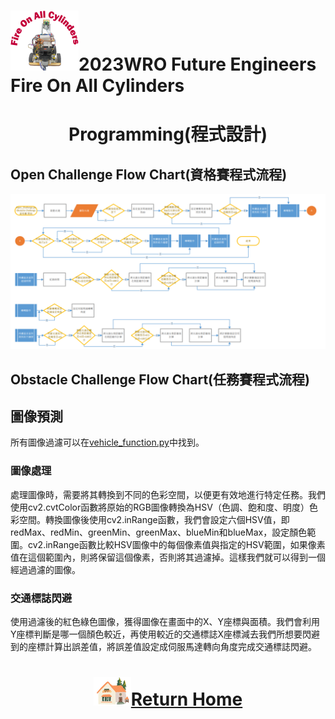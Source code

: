 ![LOGO](../../other/img/logo.png)2023WRO Future Engineers Fire On All Cylinders  
====
# <div align="center">Programming(程式設計)</div> 

## Open Challenge Flow Chart(資格賽程式流程)

![flowchart_open](./img/flowchart_open.png)


## Obstacle Challenge Flow Chart(任務賽程式流程)

## 圖像預測
所有圖像過濾可以在[vehicle_function.py](./Obstacle_Challenge/vehicle_function.py)中找到。
### 圖像處理
處理圖像時，需要將其轉換到不同的色彩空間，以便更有效地進行特定任務。我們使用cv2.cvtColor函數將原始的RGB圖像轉換為HSV（色調、飽和度、明度）色彩空間。轉換圖像後使用cv2.inRange函數，我們會設定六個HSV值，即redMax、redMin、greenMin、greenMax、blueMin和blueMax，設定顏色範圍。cv2.inRange函數比較HSV圖像中的每個像素值與指定的HSV範圍，如果像素值在這個範圍內，則將保留這個像素，否則將其過濾掉。這樣我們就可以得到一個經過過濾的圖像。

### 交通標誌閃避
使用過濾後的紅色綠色圖像，獲得圖像在畫面中的X、Y座標與面積。我們會利用Y座標判斷是哪一個顏色較近，再使用較近的交通標誌X座標減去我們所想要閃避到的座標計算出誤差值，將誤差值設定成伺服馬達轉向角度完成交通標誌閃避。




# <div align="center">![HOME](../../other/img/Home.png)[Return Home](../../)</div> 
